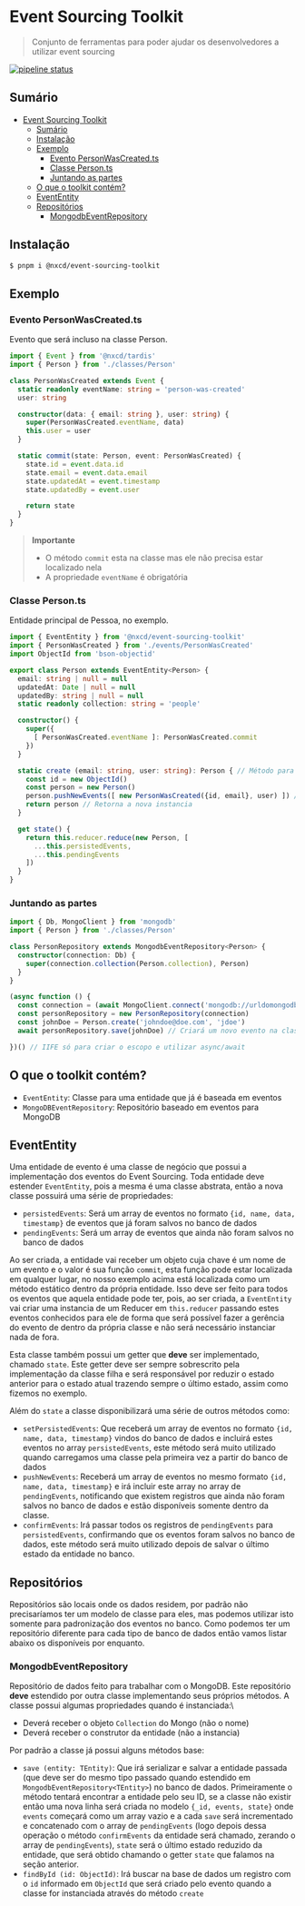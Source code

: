 # Event Sourcing Toolkit

> Conjunto de ferramentas para poder ajudar os desenvolvedores a utilizar event sourcing

[![pipeline status](http://gitlab.nxcd.com.br/nxcd/event-sourcing-toolkit/badges/master/pipeline.svg)](http://gitlab.nxcd.com.br/nxcd/event-sourcing-toolkit/commits/master)

## Sumário

<!-- TOC -->

- [Event Sourcing Toolkit](#event-sourcing-toolkit)
  - [Sumário](#sumário)
  - [Instalação](#instalação)
  - [Exemplo](#exemplo)
    - [Evento PersonWasCreated.ts](#evento-personwascreatedts)
    - [Classe Person.ts](#classe-personts)
    - [Juntando as partes](#juntando-as-partes)
  - [O que o toolkit contém?](#o-que-o-toolkit-contém)
  - [EventEntity](#evententity)
  - [Repositórios](#repositórios)
    - [MongodbEventRepository](#mongodbeventrepository)

<!-- /TOC -->

## Instalação

```sh
$ pnpm i @nxcd/event-sourcing-toolkit
```

## Exemplo

### Evento PersonWasCreated.ts

Evento que será incluso na classe Person.

```ts
import { Event } from '@nxcd/tardis'
import { Person } from './classes/Person'

class PersonWasCreated extends Event {
  static readonly eventName: string = 'person-was-created'
  user: string

  constructor(data: { email: string }, user: string) {
    super(PersonWasCreated.eventName, data)
    this.user = user
  }

  static commit(state: Person, event: PersonWasCreated) {
    state.id = event.data.id
    state.email = event.data.email
    state.updatedAt = event.timestamp
    state.updatedBy = event.user

    return state
  }
}
```

> **Importante**
> - O método `commit` esta na classe mas ele não precisa estar localizado nela
> - A propriedade `eventName` é obrigatória

### Classe Person.ts

Entidade principal de Pessoa, no exemplo.

```ts
import { EventEntity } from '@nxcd/event-sourcing-toolkit'
import { PersonWasCreated } from './events/PersonWasCreated'
import ObjectId from 'bson-objectid'

export class Person extends EventEntity<Person> {
  email: string | null = null
  updatedAt: Date | null = null
  updatedBy: string | null = null
  static readonly collection: string = 'people'

  constructor() {
    super({
      [ PersonWasCreated.eventName ]: PersonWasCreated.commit
    })
  }

  static create (email: string, user: string): Person { // Método para criar uma pessoa
    const id = new ObjectId()
    const person = new Person()
    person.pushNewEvents([ new PersonWasCreated({id, email}, user) ]) // Inclui um novo evento ao criar
    return person // Retorna a nova instancia
  }

  get state() {
    return this.reducer.reduce(new Person, [
      ...this.persistedEvents,
      ...this.pendingEvents
    ])
  }
}
```

### Juntando as partes

```ts
import { Db, MongoClient } from 'mongodb'
import { Person } from './classes/Person'

class PersonRepository extends MongodbEventRepository<Person> {
  constructor(connection: Db) {
    super(connection.collection(Person.collection), Person)
  }
}

(async function () {
  const connection = (await MongoClient.connect('mongodb://urldomongodbaqui')).db('crowd')
  const personRepository = new PersonRepository(connection)
  const johnDoe = Person.create('johndoe@doe.com', 'jdoe')
  await personRepository.save(johnDoe) // Criará um novo evento na classe

})() // IIFE só para criar o escopo e utilizar async/await
```

## O que o toolkit contém?

- `EventEntity`: Classe para uma entidade que já é baseada em eventos
- `MongoDBEventRepository`: Repositório baseado em eventos para MongoDB

## EventEntity

Uma entidade de evento é uma classe de negócio que possui a implementação dos eventos do Event Sourcing. Toda entidade deve estender `EventEntity`, pois a mesma é uma classe abstrata, então a nova classe possuirá uma série de propriedades:

- `persistedEvents`: Será um array de eventos no formato `{id, name, data, timestamp}` de eventos que já foram salvos no banco de dados
- `pendingEvents`: Será um array de eventos que ainda não foram salvos no banco de dados

Ao ser criada, a entidade vai receber um objeto cuja chave é um nome de um evento e o valor é sua função `commit`, esta função pode estar localizada em qualquer lugar, no nosso exemplo acima está localizada como um método estático dentro da própria entidade. Isso deve ser feito para todos os eventos que aquela entidade pode ter, pois, ao ser criada, a `EventEntity` vai criar uma instancia de um Reducer em `this.reducer` passando estes eventos conhecidos para ele de forma que será possível fazer a gerência do evento de dentro da própria classe e não será necessário instanciar nada de fora.

Esta classe também possui um getter que **deve** ser implementado, chamado `state`. Este getter deve ser sempre sobrescrito pela implementação da classe filha e será responsável por reduzir o estado anterior para o estado atual trazendo sempre o último estado, assim como fizemos no exemplo.

Além do `state` a classe disponibilizará uma série de outros métodos como:

- `setPersistedEvents`: Que receberá um array de eventos no formato `{id, name, data, timestamp}` vindos do banco de dados e incluirá estes eventos no array `persistedEvents`, este método será muito utilizado quando carregamos uma classe pela primeira vez a partir do banco de dados
- `pushNewEvents`: Receberá um array de eventos no mesmo formato `{id, name, data, timestamp}` e irá incluir este array no array de `pendingEvents`, notificando que existem registros que ainda não foram salvos no banco de dados e estão disponíveis somente dentro da classe.
- `confirmEvents`: Irá passar todos os registros de `pendingEvents` para `persistedEvents`, confirmando que os eventos foram salvos no banco de dados, este método será muito utilizado depois de salvar o último estado da entidade no banco.

## Repositórios

Repositórios são locais onde os dados residem, por padrão não precisaríamos ter um modelo de classe para eles, mas podemos utilizar isto somente para padronização dos eventos no banco. Como podemos ter um repositório diferente para cada tipo de banco de dados então vamos listar abaixo os disponíveis por enquanto.

### MongodbEventRepository

Repositório de dados feito para trabalhar com o MongoDB. Este repositório **deve** estendido por outra classe implementando seus próprios métodos. A classe possui algumas propriedades quando é instanciada:\

- Deverá receber o objeto `Collection` do Mongo (não o nome)
- Deverá receber o construtor da entidade (não a instancia)

Por padrão a classe já possui alguns métodos base:

- `save (entity: TEntity)`: Que irá serializar e salvar a entidade passada (que deve ser do mesmo tipo passado quando estendido em `MongodbEventRepository<TEntity>`) no banco de dados. Primeiramente o método tentará encontrar a entidade pelo seu ID, se a classe não existir então uma nova linha será criada no modelo `{_id, events, state}` onde `events` começará como um array vazio e a cada `save` será incrementado e concatenado com o array de `pendingEvents` (logo depois dessa operação o método `confirmEvents` da entidade será chamado, zerando o array de `pendingEvents`), `state` será o último estado reduzido da entidade, que será obtido chamando o getter `state` que falamos na seção anterior.
- `findById (id: ObjectId)`: Irá buscar na base de dados um registro com o `id` informado em `ObjectId` que será criado pelo evento quando a classe for instanciada através do método `create`
